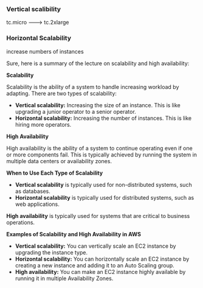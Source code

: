 ### Vertical scalibility 
tc.micro ---> tc.2xlarge

### Horizontal Scalability
increase numbers of instances 

  
Sure, here is a summary of the lecture on scalability and high availability:

**Scalability**

Scalability is the ability of a system to handle increasing workload by adapting. There are two types of scalability:

- **Vertical scalability:** Increasing the size of an instance. This is like upgrading a junior operator to a senior operator.
- **Horizontal scalability:** Increasing the number of instances. This is like hiring more operators.

**High Availability**

High availability is the ability of a system to continue operating even if one or more components fail. This is typically achieved by running the system in multiple data centers or availability zones.

**When to Use Each Type of Scalability**

- **Vertical scalability** is typically used for non-distributed systems, such as databases.
- **Horizontal scalability** is typically used for distributed systems, such as web applications.

**High availability** is typically used for systems that are critical to business operations.

**Examples of Scalability and High Availability in AWS**

- **Vertical scalability:** You can vertically scale an EC2 instance by upgrading the instance type.
- **Horizontal scalability:** You can horizontally scale an EC2 instance by creating a new instance and adding it to an Auto Scaling group.
- **High availability:** You can make an EC2 instance highly available by running it in multiple Availability Zones.